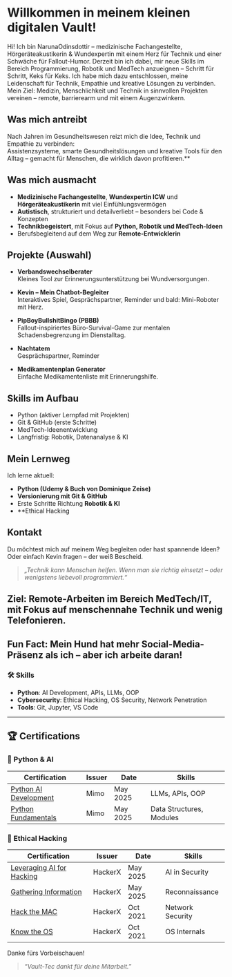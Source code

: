# Willkommen in meinem kleinen digitalen Vault!

Hi! Ich bin NarunaOdinsdottir – medizinische Fachangestellte, Hörgeräteakustikerin & Wundexpertin mit einem Herz für Technik und einer Schwäche für Fallout-Humor. 
Derzeit bin ich dabei, mir neue Skills im Bereich Programmierung, Robotik und MedTech anzueignen – Schritt für Schritt, Keks für Keks. 
Ich habe mich dazu entschlossen, meine Leidenschaft für Technik, Empathie und kreative Lösungen zu verbinden.  
Mein Ziel: Medizin, Menschlichkeit und Technik in sinnvollen Projekten vereinen – remote, barrierearm und mit einem Augenzwinkern.

## Was mich antreibt
Nach Jahren im Gesundheitswesen reizt mich die Idee, Technik und Empathie zu verbinden:  
Assistenzsysteme, smarte Gesundheitslösungen und kreative Tools für den Alltag – gemacht für Menschen, die wirklich davon profitieren.**

## Was mich ausmacht
- **Medizinische Fachangestellte**, **Wundexpertin ICW** und **Hörgeräteakustikerin** mit viel Einfühlungsvermögen
- **Autistisch**, strukturiert und detailverliebt – besonders bei Code & Konzepten
- **Technikbegeistert**, mit Fokus auf **Python, Robotik und MedTech-Ideen**
- Berufsbegleitend auf dem Weg zur **Remote-Entwicklerin**

## Projekte (Auswahl)

- **Verbandswechselberater**  
  Kleines Tool zur Erinnerungsunterstützung bei Wundversorgungen.

- **Kevin – Mein Chatbot-Begleiter**  
  Interaktives Spiel, Gesprächspartner, Reminder und bald: Mini-Roboter mit Herz.

- **PipBoyBullshitBingo (PBBB)**  
  Fallout-inspiriertes Büro-Survival-Game zur mentalen Schadensbegrenzung im Dienstalltag.

- **Nachtatem**  
  Gesprächspartner, Reminder

- **Medikamentenplan Generator**  
  Einfache Medikamentenliste mit Erinnerungshilfe.

## Skills im Aufbau

- Python (aktiver Lernpfad mit Projekten)
- Git & GitHub (erste Schritte)
- MedTech-Ideenentwicklung
- Langfristig: Robotik, Datenanalyse & KI

## Mein Lernweg
Ich lerne aktuell:
- **Python (Udemy & Buch von Dominique Zeise)**
- **Versionierung mit Git & GitHub**
- Erste Schritte Richtung **Robotik & KI**
- **Ethical Hacking 

## Kontakt
Du möchtest mich auf meinem Weg begleiten oder hast spannende Ideen?    
Oder einfach Kevin fragen – der weiß Bescheid.


> _„Technik kann Menschen helfen. Wenn man sie richtig einsetzt – oder wenigstens liebevoll programmiert.“_

## Ziel: Remote-Arbeiten im Bereich MedTech/IT, mit Fokus auf menschennahe Technik und wenig Telefonieren.  
## Fun Fact: Mein Hund hat mehr Social-Media-Präsenz als ich – aber ich arbeite daran!

### 🛠️ Skills  
- **Python**: AI Development, APIs, LLMs, OOP  
- **Cybersecurity**: Ethical Hacking, OS Security, Network Penetration  
- **Tools**: Git, Jupyter, VS Code  

---

## 🏆 Certifications  

### 🐍 Python & AI  
| Certification | Issuer | Date | Skills |  
|--------------|--------|------|--------|  
| [Python AI Development](https://github.com/[DeinBenutzername]/certificates/blob/main/Python/mimo-python-ai.pdf) | Mimo | May 2025 | LLMs, APIs, OOP |  
| [Python Fundamentals](https://github.com/[DeinBenutzername]/certificates/blob/main/Python/mimo-python-basics.pdf) | Mimo | May 2025 | Data Structures, Modules |  

### 🔐 Ethical Hacking  
| Certification | Issuer | Date | Skills |  
|--------------|--------|------|--------|  
| [Leveraging AI for Hacking](https://github.com/[DeinBenutzername]/certificates/blob/main/Ethical-Hacking/hackerx-ai-hacking.pdf) | HackerX | May 2025 | AI in Security |  
| [Gathering Information](https://github.com/[DeinBenutzername]/certificates/blob/main/Ethical-Hacking/hackerx-gathering-info.pdf) | HackerX | May 2025 | Reconnaissance |  
| [Hack the MAC](https://github.com/[DeinBenutzername]/certificates/blob/main/Ethical-Hacking/hackerx-hack-the-mac.pdf) | HackerX | Oct 2021 | Network Security |  
| [Know the OS](https://github.com/[DeinBenutzername]/certificates/blob/main/Ethical-Hacking/hackerx-know-the-os.pdf) | HackerX | Oct 2021 | OS Internals |  



Danke fürs Vorbeischauen!  
> _“Vault-Tec dankt für deine Mitarbeit.”_
